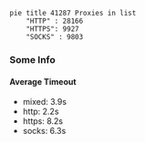 
```mermaid
pie title 41287 Proxies in list
    "HTTP" : 28166
    "HTTPS": 9927
    "SOCKS" : 9803
```

### Some Info
#### Average Timeout

- mixed: 3.9s
- http: 2.2s
- https: 8.2s
- socks: 6.3s